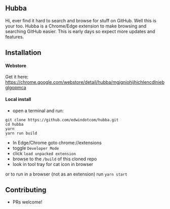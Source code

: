 ## Hubba 

Hi, ever find it hard to search and browse for stuff on GitHub.  Well this is your too. Hubba is a Chrome/Edge extension to make browsing and searching GitHub easier. This is early days so expect more updates and features.

## Installation

#### Webstore
Get it here:
https://chrome.google.com/webstore/detail/hubba/mgjgniohijhichlencdlniebglgopmca


#### Local install

* open a terminal and run:
```
git clone https://github.com/edwindotcom/hubba.git
cd hubba
yarn
yarn run build
```
* In Edge/Chrome goto chrome://extensions
* toggle `Developer Mode`
* click `load unpacked extension`
* browse to the `/build` of this cloned repo
* look in tool tray for cat icon in browser

or to run in a browser (not as an extension) run 
`yarn start`

## Contributing
 
* PRs welcome!
